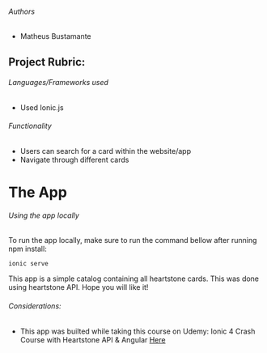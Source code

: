 ###### Authors
* Matheus Bustamante

## Project Rubric:

###### Languages/Frameworks used 
*  Used Ionic.js 

###### Functionality
*  Users can search for a card within the website/app
*  Navigate through different cards

# The App

###### Using the app locally

To run the app locally, make sure to run the command bellow after running npm install:
```
ionic serve
```

This app is a simple catalog containing all heartstone cards. This was done using heartstone API. Hope you will like it!

###### Considerations:

* This app was builted while taking this course on Udemy:
  Ionic 4 Crash Course with Heartstone API & Angular [Here](https://www.udemy.com/ionic-4-crash-course-with-heartstone-api-angular/)
